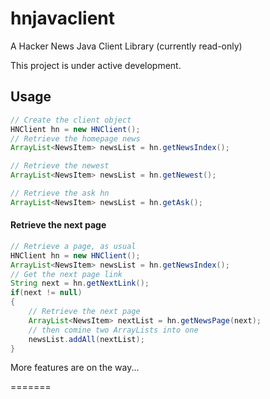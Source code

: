 hnjavaclient
============
A Hacker News Java Client Library (currently read-only)

This project is under active development.

Usage
-----

```java
// Create the client object
HNClient hn = new HNClient();
// Retrieve the homepage news
ArrayList<NewsItem> newsList = hn.getNewsIndex();

// Retrieve the newest
ArrayList<NewsItem> newsList = hn.getNewest();

// Retrieve the ask hn
ArrayList<NewsItem> newsList = hn.getAsk();
```

#### Retrieve the next page
```java
// Retrieve a page, as usual
HNClient hn = new HNClient();
ArrayList<NewsItem> newsList = hn.getNewsIndex();
// Get the next page link
String next = hn.getNextLink();
if(next != null)
{
	// Retrieve the next page
	ArrayList<NewsItem> nextList = hn.getNewsPage(next);
	// then comine two ArrayLists into one
	newsList.addAll(nextList);
}

```

More features are on the way...

=======

